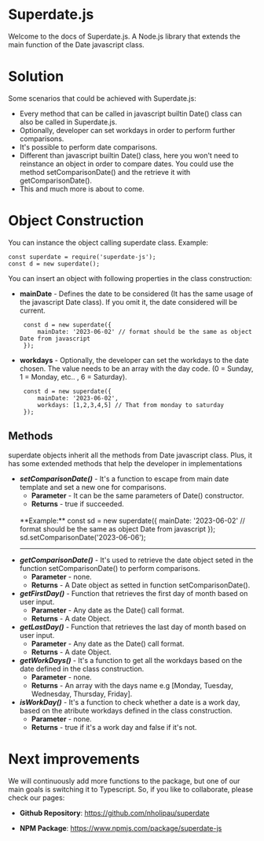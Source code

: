 # Superdate.js

Welcome to the docs of Superdate.js. A Node.js library that extends the main function of the Date javascript class.

# Solution

Some scenarios that could be achieved with Superdate.js:
- Every method that can be called in javascript builtin Date() class can also be called in Superdate.js.
- Optionally, developer can set workdays in order to perform further comparisons.
- It's possible to perform date comparisons.
- Different than javascript builtin Date() class, here you won't need to reinstance an object in order to compare dates. You could use the method setComparisonDate() and the retrieve it with getComparisonDate().
- This and much more is about to come.

# Object Construction

You can instance the object calling superdate class.
Example:

    const superdate = require('superdate-js');
	const d = new superdate();

You can insert an object with following properties in the class construction:

- **mainDate** - Defines the date to be considered (It has the same usage of the javascript Date class). If you omit it, the date considered will be current.

       const d = new superdate({
	       mainDate: '2023-06-02' // format should be the same as object Date from javascript
       });

- **workdays** - Optionally, the developer can set the workdays to the date chosen. The value needs to be an array with the day code. (0 = Sunday, 1 = Monday, etc.. , 6 = Saturday).

       const d = new superdate({
	       mainDate: '2023-06-02',
	       workdays: [1,2,3,4,5] // That from monday to saturday
       });

## Methods

superdate objects inherit all the methods from Date javascript class. Plus, it has some extended methods that help the developer in implementations

- ***setComparisonDate()*** - It's a function to escape from main date template and set a new one for comparisons.
	- **Parameter** - It can be the same parameters of Date() constructor.
	- **Returns** - true if succeeded.
	<br>
	**Example:**
		const sd = new superdate({
			mainDate: '2023-06-02' // format should be the same as object Date from javascript
		});
		sd.setComparisonDate('2023-06-06');
	<hr>
- ***getComparisonDate()*** - It's used to retrieve the date object seted in the function setComparisonDate() to perform comparisons.
	- **Parameter** - none.
	- **Returns** - A Date object as setted in function setComparisonDate().
- ***getFirstDay()*** - Function that retrieves the first day of month based on user input.
	- **Parameter** - Any date as the Date() call format.
	- **Returns** - A date Object.
- ***getLastDay()*** - Function that retrieves the last day of month based on user input.
	- **Parameter** - Any date as the Date() call format.
	- **Returns** - A date Object.
- ***getWorkDays()*** - It's a function to get all the workdays based on the date defined in the class construction.
	- **Parameter** - none.
	- **Returns** - An array with the days name e.g [Monday, Tuesday, Wednesday, Thursday, Friday].
- ***isWorkDay()*** - It's a function to check whether a date is a work day, based on the atribute workdays defined in the class construction.
	- **Parameter** - none.
	- **Returns** - true if it's a work day and false if it's not.

# Next improvements
We will continuously add more functions to the package, but one of our main goals is switching it to Typescript. So, if you like to collaborate, please check our pages: 

- **Github Repository**:
https://github.com/nholipau/superdate

- **NPM Package**:
https://www.npmjs.com/package/superdate-js